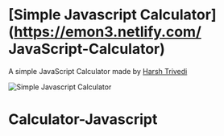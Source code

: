 # [Simple Javascript Calculator](https://emon3.netlify.com/ JavaScript-Calculator) 

A simple JavaScript Calculator made by [Harsh Trivedi](https://harsh98trivedi.github.io)

![Simple Javascript Calculator](https://raw.githubusercontent.com/harsh98trivedi/Simple-JavaScript-Calculator/master/meta.jpg)
# Calculator-Javascript
